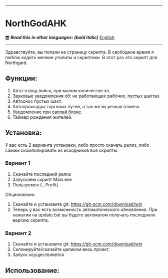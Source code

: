 ____
# NorthGodAHK
:ab: ***Read this in other languages: (bold italic)*** [English](https://github.com/Tremorok/NorthGodAHK/blob/master/README.en.MD)
____
Здравствуйте, вы попали на страницу скрипта. В свободное время я люблю кодить мелкие утилиты и скриптики. В этот раз это скрипт для Northgard.
## Функции:
1. Авто-отвод войск, при малом количестве хп.
2. Звуковые уведомления об: не работающих рабочих, пустых шахтах.
3. Автоснос пустых шахт.
4. Автопрокладка торговых путей, а так же их резкая отмена.
5. Уведомление при [саплай блоке](https://liquipedia.net/starcraft/Supply_block).
6. Таймер рождения жителей.

## Установка:
У вас есть 2 варианта установки, либо просто скачать релиз, либо самим скомпилировать из исходников все скрипты.

### Вариант 1
1. Скачайте последний релиз
2. Запускаем скрипт Main.exe
3. Пользуемся (...Profit)

Опционально:
1. Скачайте и установите git: https://git-scm.com/download/win
2. Теперь у вас есть возможность автоматического обновления. При нажатии на update.bat вы будете автоматом получать последнюю версию скрипта.

### Вариант 2
1. Скачайте и установите git: https://git-scm.com/download/win
2. Склонируйте/скачайте целиком весь проект.
3. Запуск осуществляется

## Использование: